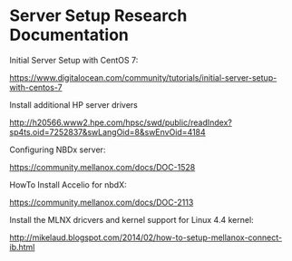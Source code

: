# Server Setup Research Documentation

Initial Server Setup with CentOS 7:

https://www.digitalocean.com/community/tutorials/initial-server-setup-with-centos-7

Install additional HP server drivers

http://h20566.www2.hpe.com/hpsc/swd/public/readIndex?sp4ts.oid=7252837&swLangOid=8&swEnvOid=4184

Configuring NBDx server:

https://community.mellanox.com/docs/DOC-1528

HowTo Install Accelio for nbdX:

https://community.mellanox.com/docs/DOC-2113

Install the MLNX dricvers and kernel support for Linux 4.4 kernel:

http://mikelaud.blogspot.com/2014/02/how-to-setup-mellanox-connect-ib.html

